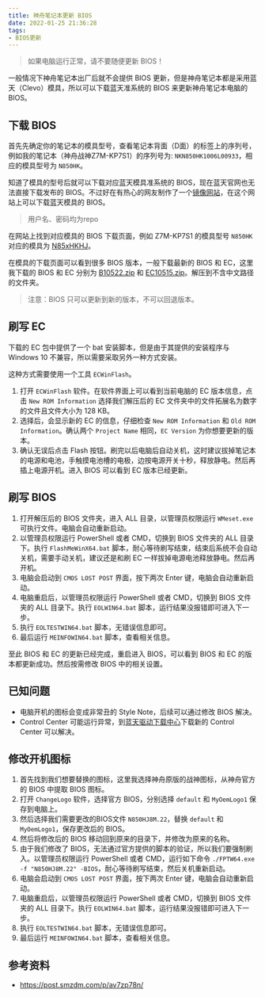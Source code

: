 ```yaml
---
title: 神舟笔记本更新 BIOS
date: 2022-01-25 21:36:28
tags:
- BIOS更新
---
```


> 如果电脑运行正常，请不要随便更新 BIOS！

一般情况下神舟笔记本出厂后就不会提供 BIOS 更新，但是神舟笔记本都是采用蓝天（Clevo）模具，所以可以下载蓝天准系统的 BIOS 来更新神舟笔记本电脑的 BIOS。

## 下载 BIOS

首先先确定你的笔记本的模具型号，查看笔记本背面（D面）的标签上的序列号，例如我的笔记本（神舟战神Z7M-KP7S1）的序列号为: `NKN850HK1006L00933`，相应的模具型号为 `N850HK`。

知道了模具的型号后就可以下载对应蓝天模具准系统的 BIOS，现在蓝天官网也无法直接下载发布的 BIOS。不过好在有热心的网友制作了一个[镜像网站](http://repo.palkeo.com/clevo-mirror/)，在这个网站上可以下载蓝天模具的 BIOS。

> 用户名、密码均为repo

在网站上找到对应模具的 BIOS 下载页面，例如 Z7M-KP7S1 的模具型号 `N850HK` 对应的模具为 [N85xHKHJ](http://repo.palkeo.com/clevo-mirror/N85xHKHJ)。

在模具的下载页面可以看到很多 BIOS 版本，一般下载最新的 BIOS 和 EC，这里我下载的 BIOS 和 EC 分别为 [B10522.zip](http://repo.palkeo.com/clevo-mirror/N85xHKHJ/B10522.zip) 和 [EC10515.zip](http://repo.palkeo.com/clevo-mirror/N85xHKHJ/EC10515.zip)。解压到不含中文路径的文件夹。

> 注意：BIOS 只可以更新到新的版本，不可以回退版本。

## 刷写 EC

下载的 EC 包中提供了一个 bat 安装脚本，但是由于其提供的安装程序与 Windows 10 不兼容，所以需要采取另外一种方式安装。

这种方式需要使用一个工具 `ECWinFlash`。

1. 打开 `ECWinFlash` 软件。在软件界面上可以看到当前电脑的 EC 版本信息，点击 `New ROM Information` 选择我们解压后的 EC 文件夹中的文件拓展名为数字的文件且文件大小为 128 KB。
2. 选择后，会显示新的 EC 的信息，仔细检查 `New ROM Information` 和 `Old ROM Information`。确认两个 `Project Name` 相同，`EC Version` 为你想要更新的版本。
3. 确认无误后点击 Flash 按钮。刷完以后电脑后自动关机，这时建议拔掉笔记本的电源和电池，手触摸电池槽的电极，边按电源开关十秒，释放静电。然后再插上电源开机。进入 BIOS 可以看到 EC 版本已经更新。

## 刷写 BIOS

1. 打开解压后的 BIOS 文件夹，进入 ALL 目录，以管理员权限运行 `WMeset.exe` 可执行文件。电脑会自动重新启动。
2. 以管理员权限运行 PowerShell 或者 CMD，切换到 BIOS 文件夹的 ALL 目录下。执行 `FlashMeWinX64.bat` 脚本，耐心等待刷写结束，结束后系统不会自动关机，需要手动关机，建议还是和刷 EC 一样拔掉电源电池释放静电。然后再开机。
3. 电脑会启动到 `CMOS LOST POST` 界面，按下两次 Enter 键，电脑会自动重新启动。
4. 电脑重启后，以管理员权限运行 PowerShell 或者 CMD，切换到 BIOS 文件夹的 ALL 目录下。执行 `EOLWIN64.bat` 脚本，运行结果没报错即可进入下一步。
5. 执行 `EOLTESTWIN64.bat` 脚本，无错误信息即可。
6. 最后运行 `MEINFOWIN64.bat` 脚本，查看相关信息。

至此 BIOS 和 EC 的更新已经完成，重启进入 BIOS，可以看到 BIOS 和 EC 的版本都更新成功。然后按需修改 BIOS 中的相关设置。

## 已知问题

- 电脑开机的图标会变成非常丑的 Style Note，后续可以通过修改 BIOS 解决。
- Control Center 可能运行异常，到[蓝天驱动下载中心](https://www.clevo.com.tw/clevo_down.asp?lang=en)下载新的 Control Center 可以解决。

## 修改开机图标

1. 首先找到我们想要替换的图标，这里我选择神舟原版的战神图标，从神舟官方的 BIOS 中提取 BIOS 图标。
2. 打开 `ChangeLogo` 软件，选择官方 BIOS，分别选择 `default` 和 `MyOemLogo1` 保存到电脑上。
3. 然后选择我们需要更改的BIOS文件 `N850HJ8M.22`，替换 `default` 和 `MyOemLogo1`，保存更改后的 BIOS。
4. 然后将修改后的 BIOS 移动回到原来的目录下，并修改为原来的名称。
5. 由于我们修改了 BIOS，无法通过官方提供的脚本的验证，所以我们要强制刷入。以管理员权限运行 PowerShell 或者 CMD，运行如下命令 `./FPTW64.exe -f "N850HJ8M.22" -BIOS`，耐心等待刷写结束，然后关机重新启动。
6. 电脑会启动到 `CMOS LOST POST` 界面，按下两次 Enter 键，电脑会自动重新启动。
7. 电脑重启后，以管理员权限运行 PowerShell 或者 CMD，切换到 BIOS 文件夹的 ALL 目录下。执行 `EOLWIN64.bat` 脚本，运行结果没报错即可进入下一步。
8. 执行 `EOLTESTWIN64.bat` 脚本，无错误信息即可。
9. 最后运行 `MEINFOWIN64.bat` 脚本，查看相关信息。

## 参考资料

- https://post.smzdm.com/p/av7zp78n/